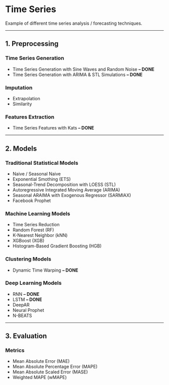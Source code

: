 # Time Series
Example of different time series analysis / forecasting techniques.

---

## 1. Preprocessing
### Time Series Generation
* Time Series Generation with Sine Waves and Random Noise **– DONE**
* Time Series Generation with ARIMA & STL Simulations **– DONE**

### Imputation
* Extrapolation
* Similarity

### Features Extraction
* Time Series Features with Kats **– DONE**

---

## 2. Models
### Traditional Statistical Models
* Naive / Seasonal Naive
* Exponential Smothing (ETS)
* Seasonal-Trend Decomposition with LOESS (STL)
* Autoregressive Integrated Moving Average (ARIMA)
* Seasonal ARAIMA with Exogenous Regressor (SARMIAX)
* Facebook Prophet

### Machine Learning Models
* Time Series Reduction
* Random Forest (RF)
* K-Nearest Neighbor (kNN)
* XGBoost (XGB)
* Histogram-Based Gradient Boosting (HGB)

### Clustering Models
* Dynamic Time Warping **– DONE**

### Deep Learning Models
* RNN **– DONE**
* LSTM **– DONE**
* DeepAR
* Neural Prophet
* N-BEATS

---

## 3. Evaluation
### Metrics
* Mean Absolute Error (MAE)
* Mean Absolute Percentage Error (MAPE)
* Mean Absolute Scaled Error (MASE)
* Weighted MAPE (wMAPE)
